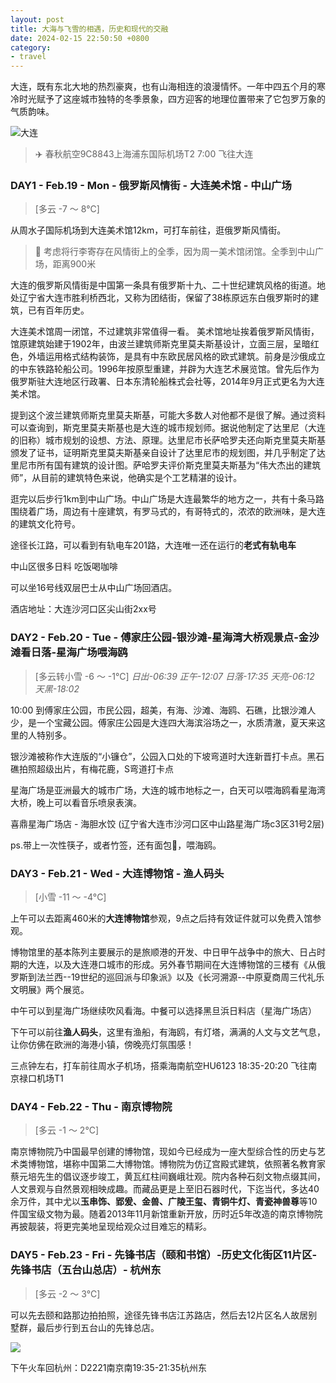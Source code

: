 ```yaml
---
layout: post
title: 大海与飞雪的相遇，历史和现代的交融
date: 2024-02-15 22:50:50 +0800
category:
- travel
---
```


大连，既有东北大地的热烈豪爽，也有山海相连的浪漫情怀。一年中四五个月的寒冷时光赋予了这座城市独特的冬季景象，四方迎客的地理位置带来了它包罗万象的气质韵味。

![大连](https://imagepphcloud.thepaper.cn/pph/image/287/238/295.jpg)

> ✈️ 春秋航空9C8843上海浦东国际机场T2 7:00 飞往大连

### DAY1 - Feb.19 - Mon - 俄罗斯风情街 - 大连美术馆 - 中山广场

> [多云 -7 ～ 8°C]

从周水子国际机场到大连美术馆12km，可打车前往，逛俄罗斯风情街。

> 🛅 考虑将行李寄存在风情街上的全季，因为周一美术馆闭馆。全季到中山广场，距离900米

大连的俄罗斯风情街是中国第一条具有俄罗斯十九、二十世纪建筑风格的街道。地处辽宁省大连市胜利桥西北，又称为团结街，保留了38栋原远东白俄罗斯时的建筑，已有百年历史。

大连美术馆周一闭馆，不过建筑非常值得一看。 美术馆地址挨着俄罗斯风情街，馆原建筑始建于1902年，由波兰建筑师斯克里莫夫斯基设计，立面三层，呈暗红色，外墙运用格式结构装饰，是具有中东欧民居风格的欧式建筑。前身是沙俄成立的中东铁路轮船公司。1996年按原型重建，并辟为大连艺术展览馆。曾先后作为俄罗斯驻大连地区行政署、日本东清轮船株式会社等，2014年9月正式更名为大连美术馆。

提到这个波兰建筑师斯克里莫夫斯基，可能大多数人对他都不是很了解。通过资料可以查询到，斯克里莫夫斯基也是大连的城市规划师。据说他制定了达里尼（大连的旧称）城市规划的设想、方法、原理。达里尼市长萨哈罗夫还向斯克里莫夫斯基颁发了证书，证明斯克里莫夫斯基亲自设计了达里尼市的规划图，并几乎制定了达里尼市所有国有建筑的设计图。萨哈罗夫评价斯克里莫夫斯基为“伟大杰出的建筑师”，从目前的建筑特色来说，他确实是个工艺精湛的设计。

逛完以后步行1km到中山广场。中山广场是大连最繁华的地方之一，共有十条马路围绕着广场，周边有十座建筑，有罗马式的，有哥特式的，浓浓的欧洲味，是大连的建筑文化符号。

途径长江路，可以看到有轨电车201路，大连唯一还在运行的**老式有轨电车**

中山区很多日料 吃饭喝咖啡

可以坐16号线双层巴士从中山广场回酒店。

酒店地址：大连沙河口区尖山街2xx号

### DAY2 - Feb.20 - Tue - 傅家庄公园-银沙滩-星海湾大桥观景点-金沙滩看日落-星海广场喂海鸥

> [多云转小雪 -6 ～ -1°C]
> *日出-06:39 正午-12:07 日落-17:35 天亮-06:12 天黑-18:02*


10:00 到傅家庄公园，市民公园，超美，有海、沙滩、海鸥、石礁，比银沙滩人少，是一个宝藏公园。傅家庄公园是大连四大海滨浴场之一，水质清澈，夏天来这里的人特别多。

银沙滩被称作大连版的“小镰仓”，公园入口处的下坡弯道时大连新晋打卡点。黑石礁拍照超级出片，有梅花鹿，S弯道打卡点

星海广场是亚洲最大的城市广场，大连的城市地标之一，白天可以喂海鸥看星海湾大桥，晚上可以看音乐喷泉表演。

喜鼎星海广场店 - 海胆水饺 (辽宁省大连市沙河口区中山路星海广场c3区31号2层)

ps.带上一次性筷子，或者竹签，还有面包🍞，喂海鸥。

### DAY3 - Feb.21 - Wed - 大连博物馆 - 渔人码头

> [小雪 -11 ～ -4°C]

上午可以去距离460米的**大连博物馆**参观，9点之后持有效证件就可以免费入馆参观。

博物馆里的基本陈列主要展示的是旅顺港的开发、中日甲午战争中的旅大、日占时期的大连，以及大连港口城市的形成。另外春节期间在大连博物馆的三楼有《从俄罗斯到法兰西--19世纪的巡回派与印象派》以及《长河溯源--中原夏商周三代礼乐文明展》两个展览。

中午可以到星海广场继续吹风看海。中餐可以选择黑旦浜日料店（星海广场店）

下午可以前往**渔人码头**，这里有渔船，有海鸥，有灯塔，满满的人文与文艺气息，让你仿佛在欧洲的海港小镇，傍晚亮灯氛围感！

三点钟左右，打车前往周水子机场，搭乘海南航空HU6123 18:35-20:20 飞往南京禄口机场T1

### DAY4 - Feb.22 - Thu - 南京博物院

> [多云 -1 ～ 2°C]

南京博物院乃中国最早创建的博物馆，现如今已经成为一座大型综合性的历史与艺术类博物馆，堪称中国第二大博物馆。博物院为仿辽宫殿式建筑，依照著名教育家蔡元培先生的倡议逐步竣工，黄瓦红柱间巍峨壮观。院内各种石刻文物点缀其间，人文景观与自然景观相映成趣。而藏品更是上至旧石器时代，下迄当代，多达40余万件，其中尤以**玉串饰、郢爰、金兽、广陵王玺、青铜牛灯、青瓷神兽尊**等10件国宝级文物为最。随着2013年11月新馆重新开放，历时近5年改造的南京博物院再披靓装，将更完美地呈现给观众过目难忘的精彩。

### DAY5 - Feb.23 - Fri - 先锋书店（颐和书馆）-历史文化街区11片区-先锋书店（五台山总店）- 杭州东

>  [多云 -2 ～ 3°C]

可以先去颐和路那边拍拍照，途径先锋书店江苏路店，然后去12片区名人故居别墅群，最后步行到五台山的先锋总店。

![](file:////Users/calviny/Library/Group%20Containers/UBF8T346G9.Office/TemporaryItems/msohtmlclip/clip_image010.jpg)

下午火车回杭州：D2221南京南19:35-21:35杭州东
